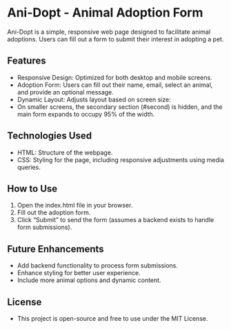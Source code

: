 # Ani-Dopt - Animal Adoption Form

Ani-Dopt is a simple, responsive web page designed to facilitate animal adoptions. Users can fill out a form to submit their interest in adopting a pet.

## Features
-	Responsive Design: Optimized for both desktop and mobile screens. <br/>
-	Adoption Form: Users can fill out their name, email, select an animal, and provide an optional message.<br/>
-	Dynamic Layout: Adjusts layout based on screen size:<br/>
-	On smaller screens, the secondary section (#second) is hidden, and the main form expands to occupy 95% of the width.<br/>

## Technologies Used
-	HTML: Structure of the webpage.<br/>
-	CSS: Styling for the page, including responsive adjustments using media queries.<br/>

## How to Use
1.	Open the index.html file in your browser.<br/>
2.	Fill out the adoption form.<br/>
3.	Click “Submit” to send the form (assumes a backend exists to handle form submissions).<br/>

## Future Enhancements
-	Add backend functionality to process form submissions. <br/>
-	Enhance styling for better user experience. <br/>
-	Include more animal options and dynamic content. <br/>

## License
-   This project is open-source and free to use under the MIT License.<br/>